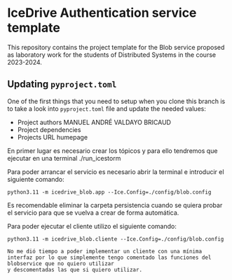 # IceDrive Authentication service template

This repository contains the project template for the Blob service proposed as laboratory work for the students
of Distributed Systems in the course 2023-2024.

## Updating `pyproject.toml`

One of the first things that you need to setup when you clone this branch is to take a look into
`pyproject.toml` file and update the needed values:

- Project authors MANUEL ANDRÉ VALDAYO BRICAUD
- Project dependencies
- Projects URL humepage
  
En primer lugar es necesario crear los tópicos y para ello tendremos que ejecutar en una terminal ./run_icestorm

Para poder arrancar el servicio es necesario abrir la terminal e introducir el siguiente comando:

    python3.11 -m icedrive_blob.app --Ice.Config=./config/blob.config

Es recomendable eliminar la carpeta persistencia cuando se quiera probar el servicio para que se vuelva a crear de forma automática.

Para poder ejecutar el cliente utilizo el siguiente comando:
    
    python3.11 -m icedrive_blob.cliente --Ice.Config=./config/blob.config

    No me dió tiempo a poder implementar un cliente con una mínima interfaz por lo que simplemente tengo comentado las funciones del blobservice que no quiero utilizar 
    y descomentadas las que si quiero utilizar.

